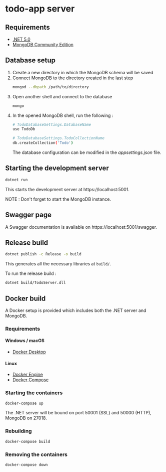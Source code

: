 # todo-app server

## Requirements

* [.NET 5.0](https://dotnet.microsoft.com/download/dotnet/5.0)
* [MongoDB Community Edition](https://docs.mongodb.com/manual/administration/install-community/)

## Database setup

1. Create a new directory in which the MongoDB schema will be saved
1. Connect MongoDB to the directory created in the last step
   ```bash
   mongod --dbpath /path/to/directory
   ```
1. Open another shell and connect to the database
   ```bash
   mongo
   ```
1. In the opened MongoDB shell, run the following :
   ```bash
   # TodoDatabaseSettings.DatabaseName
   use TodoDb

   # TodoDatabaseSettings.TodoCollectionName
   db.createCollection('Todo')
   ```
   The database configuration can be modified in the *appsettings.json* file.

## Starting the development server

```bash
dotnet run
```

This starts the development server at https://localhost:5001.

NOTE : Don't forget to start the MongoDB instance.

## Swagger page

A Swagger documentation is available on https://localhost:5001/swagger.

## Release build

```bash
dotnet publish -c Release -o build
```

This generates all the necessary libraries at `build/`.

To run the release build : 

```bash
dotnet build/TodoServer.dll
```

## Docker build

A Docker setup is provided which includes both the .NET server and MongoDB.

### Requirements

#### Windows / macOS

* [Docker Desktop](https://www.docker.com/products/docker-desktop)

#### Linux

* [Docker Engine](https://docs.docker.com/engine/install/)
* [Docker Compose](https://docs.docker.com/compose/install/)

### Starting the containers

```bash
docker-compose up
```

The .NET server will be bound on port 50001 (SSL) and 50000 (HTTP), MongoDB on 27018.

### Rebuilding

```bash
docker-compose build
```

### Removing the containers

```bash
docker-compose down
```
